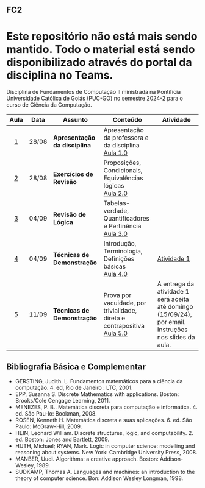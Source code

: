 ## FC2

# Este repositório não está mais sendo mantido. Todo o material está sendo disponibilizado através do portal da disciplina no Teams.

Disciplina de Fundamentos de Computação II ministrada na Pontifícia Universidade Católica de Goiás (PUC-GO) no semestre 2024-2 para o curso de Ciência da Computação.

|Aula|Data|Assunto|Conteúdo|Atividade|
|:--:|:--:|-------|--------|--------|
| [1](./Aula%201/) | 28/08 | **Apresentação da disciplina** | Apresentação da professora e da disciplina <br/> [Aula 1.0](./Aula%201/Aula%201.0%20-%20Apresentacao.pdf)| &nbsp;|
| [2](./Aula%202/) | 28/08 | **Exercícios de Revisão** |  Proposições, Condicionais, Equivalências lógicas <br/>[Aula 2.0](./Aula%202/Aula%202.0%20-%20Exercicios%20Revisao.pdf)  | &nbsp;|
| [3](./Aula%203/) | 04/09 | **Revisão de Lógica** |  Tabelas-verdade,  Quantificadores e Pertinência  <br/>[Aula 3.0](./Aula%203/Aula%203.0%20-%20Revis%C3%A3o.pdf)  | &nbsp;|
| [4](./Aula%204/) | 04/09 | **Técnicas de Demonstração** |  Introdução, Terminologia, Definições básicas <br/>[Aula 4.0](./Aula%204/Aula%204.0%20-%20Demonstrac%CC%A7o%CC%83es%20p1.pdf)  | [Atividade 1](./Aula%204/Atividade%201%20-%20Revis%C3%A3o%20e%20Prova%20Direta.pdf) |
| [5](./Aula%205/) | 11/09 | **Técnicas de Demonstração** |  Prova por vacuidade, por trivialidade, direta e contrapositiva <br/>[Aula 5.0](./Aula%205/Aula%205.0%20-%20Demonstrac%CC%A7o%CC%83es%20p2.pdf)  | A entrega da atividade 1 será aceita até domingo (15/09/24), por email. Instruções nos slides da aula. |

## Bibliografia Básica e Complementar

- GERSTING, Judith. L. Fundamentos matemáticos para a ciência da computação. 4. ed, Rio de Janeiro : LTC, 2001.
- EPP, Susanna S. Discrete Mathematics with applications. Boston: Brooks/Cole Cengage Learning, 2011.
- MENEZES, P. B.. Matemática discreta para computação e informática. 4. ed. São Pau-lo: Bookman, 2008. 
- ROSEN, Kenneth H. Matemática discreta e suas aplicações. 6. ed. São Paulo: McGraw-Hill, 2009.
- HEIN, Leonard William. Discrete structures, logic, and computability. 2. ed. Boston: Jones and Bartlett, 2009.
- HUTH, Michael; RYAN, Mark. Logic in computer science: modelling and reasoning about systems. New York: Cambridge University Press, 2008.
- MANBER, Uudi. Algorithms: a creative approach. Boston: Addison-Wesley, 1989.
- SUDKAMP, Thomas A. Languages and machines: an introduction to the theory of computer science. Bon: Addison Wesley Longman, 1998.
